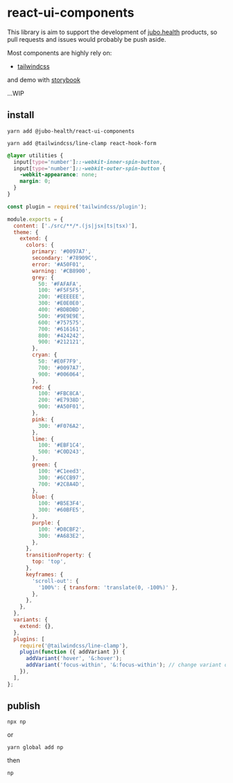 # react-ui-components

This library is aim to support the development of [jubo.health](https://www.jubo-health.com/) products, so pull requests and issues would probably be push aside.

Most components are highly rely on:

- [tailwindcss](https://tailwindcss.com/)

and demo with [storybook](https://storybook.js.org/)

...WIP

## install

```
yarn add @jubo-health/react-ui-components
```

```title=peerDependencies
yarn add @tailwindcss/line-clamp react-hook-form
```

```css title='tailwind.css'
@layer utilities {
  input[type='number']::-webkit-inner-spin-button,
  input[type='number']::-webkit-outer-spin-button {
    -webkit-appearance: none;
    margin: 0;
  }
}
```

```js title='tailwind.config.js'
const plugin = require('tailwindcss/plugin');

module.exports = {
  content: ['./src/**/*.(js|jsx|ts|tsx)'],
  theme: {
    extend: {
      colors: {
        primary: '#0097A7',
        secondary: '#78909C',
        error: '#A50F01',
        warning: '#CB8900',
        grey: {
          50: '#FAFAFA',
          100: '#F5F5F5',
          200: '#EEEEEE',
          300: '#E0E0E0',
          400: '#BDBDBD',
          500: '#9E9E9E',
          600: '#757575',
          700: '#616161',
          800: '#424242',
          900: '#212121',
        },
        cryan: {
          50: '#E0F7F9',
          700: '#0097A7',
          900: '#006064',
        },
        red: {
          100: '#FBC8CA',
          200: '#E7938D',
          900: '#A50F01',
        },
        pink: {
          300: '#F076A2',
        },
        lime: {
          100: '#EBF1C4',
          500: '#C0D243',
        },
        green: {
          100: '#C1eed3',
          300: '#6CCB97',
          700: '#2C8A4D',
        },
        blue: {
          100: '#B5E3F4',
          300: '#60BFE5',
        },
        purple: {
          100: '#D8CBF2',
          300: '#A683E2',
        },
      },
      transitionProperty: {
        top: 'top',
      },
      keyframes: {
        'scroll-out': {
          '100%': { transform: 'translate(0, -100%)' },
        },
      },
    },
  },
  variants: {
    extend: {},
  },
  plugins: [
    require('@tailwindcss/line-clamp'),
    plugin(function ({ addVariant }) {
      addVariant('hover', '&:hover');
      addVariant('focus-within', '&:focus-within'); // change variant order
    }),
  ],
};
```

## publish

```
npx np
```

or

```
yarn global add np
```

then

```
np
```

